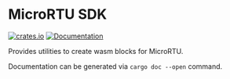 # MicroRTU SDK

[![crates.io](https://img.shields.io/crates/v/micrortu_sdk.svg)](https://crates.io/crates/micrortu_sdk)
[![Documentation](https://docs.rs/micrortu_sdk/badge.svg)](https://docs.rs/micrortu_sdk)

Provides utilities to create wasm blocks for MicroRTU.

Documentation can be generated via `cargo doc --open` command.
